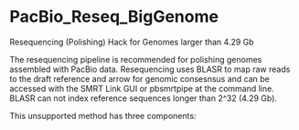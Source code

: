 # PacBio_Reseq_BigGenome
Resequencing (Polishing) Hack for Genomes larger than 4.29 Gb

The resequencing pipeline is recommended for polishing genomes assembled with PacBio data. Resequencing uses BLASR to map raw reads to the draft reference and arrow for genomic consesnsus and can be accessed with the SMRT Link GUI or pbsmrtpipe at the command line. BLASR can not index reference sequences longer than 2^32 (4.29 Gb).

This unsupported method has three components:


